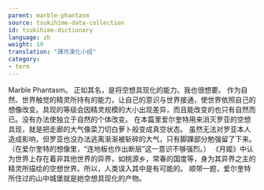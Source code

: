 ```yaml
---
parent: marble-phantasm
source: tsukihime-data-collection
id: tsukihime-dictionary
language: zh
weight: 19
translation: "譯月漢化小组"
category:
- term
---
```


Marble Phantasm。
正如其名，是将空想具现化的能力。我也很想要。
作为自然、世界触觉的精灵所持有的能力，让自己的意识与世界接通，使世界依照自己的想像改变。具现的等级会因精灵规模的大小出现差异，而且能改变的也只有自然而已。没有办法使独立于自然的个体改变。
在本篇里爱尔奎特用来消灭罗亚的空想具现，就是把走廊的大气像菜刀切白萝卜般变成真空状态。
虽然无法对罗亚本人造成影响，但罗亚也没办法逃离渐渐被斩碎的大气，只有脚踝部分勉强留了下来。（在爱尔奎特的想像里，“连地板也作出断层”这一意识不够强烈。）
《月姬》中认为世界上存在着非其他世界的异界，如桃源乡，常春的国度等，身为其异界之主的精灵所描绘的空想世界。所以，人类误入其中是有可能的。
顺带一题，爱尔奎特所住过的山中城堡就是她空想具现化的产物。
